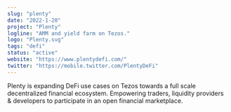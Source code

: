 ```yaml
---
slug: "plenty"
date: "2022-1-20"
project: "Plenty"
logline: "AMM and yield farm on Tezos."
logo: "Plenty.svg"
tags: "defi"
status: "active"
website: "https://www.plentydefi.com/"
twitter: "https://mobile.twitter.com/PlentyDeFi"
---
```


Plenty is expanding DeFi use cases on Tezos towards a full scale decentralized financial ecosystem. Empowering traders, liquidity providers & developers to participate in an open financial marketplace.